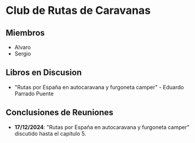 # Club de Rutas de Caravanas

## Miembros
- Alvaro
- Sergio

## Libros en Discusion
- "Rutas por España en autocaravana y furgoneta camper" - Eduardo Parrado Puente

## Conclusiones de Reuniones
- **17/12/2024**: "Rutas por España en autocaravana y furgoneta camper" discutido hasta el capitulo 5.

 
